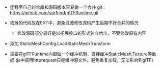 
- 迁移至自己的仓库和源码版本容易做一个合并
git : https://github.com/spr1ngd/glTFRuntime.git

- 拓展的代码放在EXT中，避免过渡修改源码产生后期不好合并的情况
    - 修改源码部分最好是以拓展接口的形式独立给出，不要修改原有内容
- 添加 StaticMeshConfig.LoadStaticMeshTransform

- 需要在glTFRuntime内部做一个缓冲机制，直接缓冲StaticMesh,Texture等数据  (js中调用httprequest只是缓冲源文件，避免重复加载，无法影响到glTF)
